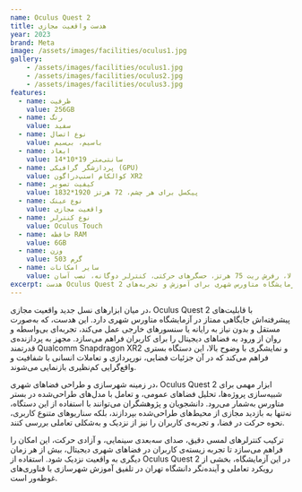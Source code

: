 ```yaml
---
name: Oculus Quest 2
title: هدست واقعیت مجازی
year: 2023
brand: Meta
image: /assets/images/facilities/oculus1.jpg
gallery:
    - /assets/images/facilities/oculus1.jpg
    - /assets/images/facilities/oculus2.jpg
    - /assets/images/facilities/oculus3.jpg
features:
  - name: ظرفیت
    value: 256GB
  - name: رنگ
    value: سفید
  - name: نوع اتصال
    value: باسیم، بی‌سیم
  - name: ابعاد
    value: 14*10*19 سانتی‌متر
  - name: پردازشگر گرافیکی (GPU)
    value: کوالکام اسنپ‌دراگون XR2
  - name: کیفیت تصویر
    value: 1832*1920 پیکسل برای هر چشم، 72 هرتز
  - name: نوع عینک
    value: واقعیت مجازی
  - name: نوع کنترلر
    value: Oculus Touch
  - name: حافظه RAM
    value: 6GB
  - name: وزن
    value: 503 گرم
  - name: سایر امکانات
    value: دارای پردازشگر سریع، صدای سه‌بعدی سینمایی، نمایشگر با وضوح بالا، رفرش ریت 75 هرتز، حسگرهای حرکتی، کنترلر دوگانه، نصب آسان
excerpt: هدست Oculus Quest 2 از پیشرفته‌ترین ابزارهای واقعیت مجازی مستقل است که در آزمایشگاه متاورس شهری برای آموزش و تجربه‌های immersive مورد استفاده قرار می‌گیرد. این دستگاه امکان تعامل با فضاهای متاورسی را بدون نیاز به رایانه فراهم می‌کند.
---
```

 در میان ابزارهای نسل جدید واقعیت مجازی، Oculus Quest 2 با قابلیت‌های پیشرفته‌اش جایگاهی ممتاز در آزمایشگاه متاورس شهری دارد. این هدست، که به‌صورت مستقل و بدون نیاز به رایانه یا سنسورهای خارجی عمل می‌کند، تجربه‌ای بی‌واسطه و روان از ورود به فضاهای دیجیتال را برای کاربران فراهم می‌سازد. مجهز به پردازنده‌ی قدرتمند Qualcomm Snapdragon XR2 و نمایشگری با وضوح بالا، این دستگاه بستری فراهم می‌کند که در آن جزئیات فضایی، نورپردازی و تعاملات انسانی با شفافیت و واقع‌گرایی کم‌نظیری بازنمایی می‌شوند.

در زمینه شهرسازی و طراحی فضاهای شهری، Oculus Quest 2 ابزار مهمی برای شبیه‌سازی پروژه‌ها، تحلیل فضاهای عمومی، و تعامل با مدل‌های طراحی‌شده در بستر متاورس به‌شمار می‌رود. دانشجویان و پژوهشگران می‌توانند با استفاده از این دستگاه، نه‌تنها به بازدید مجازی از محیط‌های طراحی‌شده بپردازند، بلکه سناریوهای متنوع کاربری، نحوه حرکت در فضا، و تجربه‌ی کاربران را نیز از نزدیک و به‌شکلی تعاملی بررسی کنند.

ترکیب کنترلرهای لمسی دقیق، صدای سه‌بعدی سینمایی، و آزادی حرکت، این امکان را فراهم می‌سازد تا تجربه زیسته‌ی کاربران در فضاهای شهری دیجیتال، بیش از هر زمان دیگری به واقعیت نزدیک شود. استفاده از Oculus Quest 2 در این آزمایشگاه، بخشی از رویکرد تعاملی و آینده‌نگر دانشگاه تهران در تلفیق آموزش شهرسازی با فناوری‌های غوطه‌ور است.